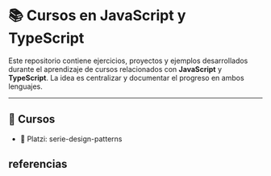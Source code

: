 # 📚 Cursos en JavaScript y TypeScript

Este repositorio contiene ejercicios, proyectos y ejemplos desarrollados durante el aprendizaje de cursos relacionados con **JavaScript** y **TypeScript**. La idea es centralizar y documentar el progreso en ambos lenguajes.


---

## 🚀 Cursos
- 📘 Platzi: serie-design-patterns


## referencias
